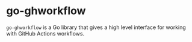 # go-ghworkflow

`go-ghworkflow` is a Go library that gives a high level interface for working with GitHub Actions workflows.